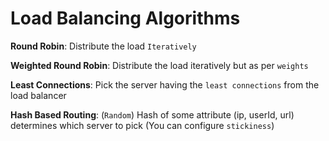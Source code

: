 # Load Balancing Algorithms

**Round Robin**: Distribute the load `Iteratively`

**Weighted Round Robin**: Distribute the load iteratively but as per `weights`

**Least Connections**: Pick the server having the `least connections` from the load balancer

**Hash Based Routing**: (`Random`) Hash of some attribute (ip, userId, url) determines which server to pick (You can configure `stickiness`)
